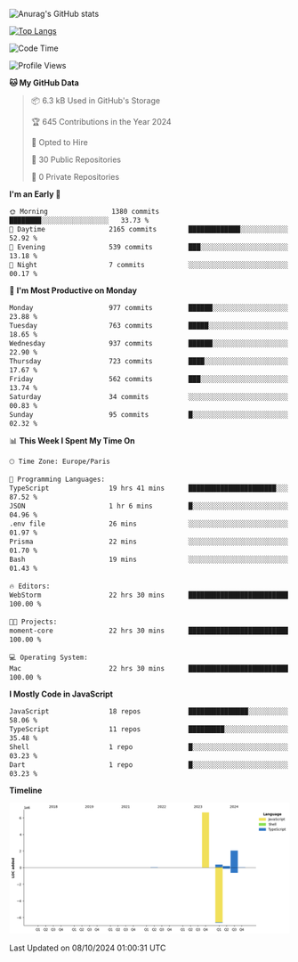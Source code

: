 ![Anurag's GitHub stats](https://github-readme-stats.vercel.app/api?username=sufiane&theme=dark&show_icons=true&count_private=true)


[![Top Langs](https://github-readme-stats.vercel.app/api/top-langs/?username=sufiane&layout=compact)](https://github.com/anuraghazra/github-readme-stats)

<!--START_SECTION:waka-->
![Code Time](http://img.shields.io/badge/Code%20Time-1%2C362%20hrs%2045%20mins-blue)

![Profile Views](http://img.shields.io/badge/Profile%20Views-0-blue)

**🐱 My GitHub Data** 

> 📦 6.3 kB Used in GitHub's Storage 
 > 
> 🏆 645 Contributions in the Year 2024
 > 
> 💼 Opted to Hire
 > 
> 📜 30 Public Repositories 
 > 
> 🔑 0 Private Repositories 
 > 
**I'm an Early 🐤** 

```text
🌞 Morning                1380 commits        ████████░░░░░░░░░░░░░░░░░   33.73 % 
🌆 Daytime                2165 commits        █████████████░░░░░░░░░░░░   52.92 % 
🌃 Evening                539 commits         ███░░░░░░░░░░░░░░░░░░░░░░   13.18 % 
🌙 Night                  7 commits           ░░░░░░░░░░░░░░░░░░░░░░░░░   00.17 % 
```
📅 **I'm Most Productive on Monday** 

```text
Monday                   977 commits         ██████░░░░░░░░░░░░░░░░░░░   23.88 % 
Tuesday                  763 commits         █████░░░░░░░░░░░░░░░░░░░░   18.65 % 
Wednesday                937 commits         ██████░░░░░░░░░░░░░░░░░░░   22.90 % 
Thursday                 723 commits         ████░░░░░░░░░░░░░░░░░░░░░   17.67 % 
Friday                   562 commits         ███░░░░░░░░░░░░░░░░░░░░░░   13.74 % 
Saturday                 34 commits          ░░░░░░░░░░░░░░░░░░░░░░░░░   00.83 % 
Sunday                   95 commits          █░░░░░░░░░░░░░░░░░░░░░░░░   02.32 % 
```


📊 **This Week I Spent My Time On** 

```text
🕑︎ Time Zone: Europe/Paris

💬 Programming Languages: 
TypeScript               19 hrs 41 mins      ██████████████████████░░░   87.52 % 
JSON                     1 hr 6 mins         █░░░░░░░░░░░░░░░░░░░░░░░░   04.96 % 
.env file                26 mins             ░░░░░░░░░░░░░░░░░░░░░░░░░   01.97 % 
Prisma                   22 mins             ░░░░░░░░░░░░░░░░░░░░░░░░░   01.70 % 
Bash                     19 mins             ░░░░░░░░░░░░░░░░░░░░░░░░░   01.43 % 

🔥 Editors: 
WebStorm                 22 hrs 30 mins      █████████████████████████   100.00 % 

🐱‍💻 Projects: 
moment-core              22 hrs 30 mins      █████████████████████████   100.00 % 

💻 Operating System: 
Mac                      22 hrs 30 mins      █████████████████████████   100.00 % 
```

**I Mostly Code in JavaScript** 

```text
JavaScript               18 repos            ███████████████░░░░░░░░░░   58.06 % 
TypeScript               11 repos            █████████░░░░░░░░░░░░░░░░   35.48 % 
Shell                    1 repo              █░░░░░░░░░░░░░░░░░░░░░░░░   03.23 % 
Dart                     1 repo              █░░░░░░░░░░░░░░░░░░░░░░░░   03.23 % 
```



**Timeline**

![Lines of Code chart](https://raw.githubusercontent.com/Sufiane/Sufiane/main/assets/bar_graph.png)


 Last Updated on 08/10/2024 01:00:31 UTC
<!--END_SECTION:waka-->


<!--
**Sufiane/sufiane** is a ✨ _special_ ✨ repository because its `README.md` (this file) appears on your GitHub profile.

Here are some ideas to get you started:

- 🔭 I’m currently working on ...
- 🌱 I’m currently learning ...
- 👯 I’m looking to collaborate on ...
- 🤔 I’m looking for help with ...
- 💬 Ask me about ...
- 📫 How to reach me: ...
- 😄 Pronouns: ...
- ⚡ Fun fact: ...
-->

